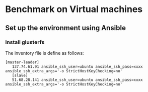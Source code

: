 # Benchmark on Virtual machines

## Set up the environment using Ansible 
### Install glusterfs
The inventory file is define as follows: 
```shell script
[master-leader]
   137.74.61.91 ansible_ssh_user=ubuntu ansible_ssh_pass=xxxx  ansible_ssh_extra_args='-o StrictHostKeyChecking=no'
   [slave]
   51.68.28.141 ansible_ssh_user=ubuntu ansible_ssh_pass=xxxx  ansible_ssh_extra_args='-o StrictHostKeyChecking=no'
   ```